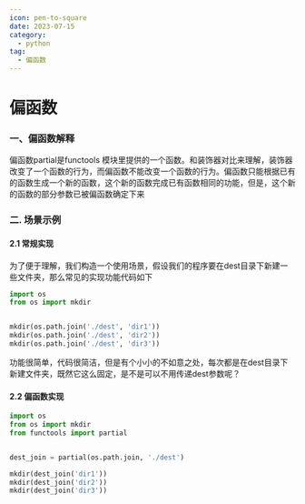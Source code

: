 ```yaml
---
icon: pen-to-square
date: 2023-07-15
category:
  - python
tag:
  - 偏函数
---
```


# 偏函数



### 一、偏函数解释

偏函数partial是functools 模块里提供的一个函数。和装饰器对比来理解，装饰器改变了一个函数的行为，而偏函数不能改变一个函数的行为。偏函数只能根据已有的函数生成一个新的函数，这个新的函数完成已有函数相同的功能，但是，这个新的函数的部分参数已被偏函数确定下来



### 二. 场景示例



#### 2.1 常规实现

为了便于理解，我们构造一个使用场景，假设我们的程序要在dest目录下新建一些文件夹，那么常见的实现功能代码如下

```python
import os
from os import mkdir


mkdir(os.path.join('./dest', 'dir1'))
mkdir(os.path.join('./dest', 'dir2'))
mkdir(os.path.join('./dest', 'dir3'))
```

功能很简单，代码很简洁，但是有个小小的不如意之处，每次都是在dest目录下新建文件夹，既然它这么固定，是不是可以不用传递dest参数呢？

#### 2.2 偏函数实现

```python
import os
from os import mkdir
from functools import partial


dest_join = partial(os.path.join, './dest')

mkdir(dest_join('dir1'))
mkdir(dest_join('dir2'))
mkdir(dest_join('dir3'))
```